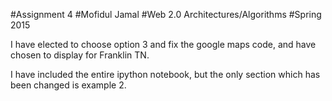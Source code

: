 #Assignment 4
#Mofidul Jamal
#Web 2.0 Architectures/Algorithms
#Spring 2015

I have elected to choose option 3 and fix the google maps code, and have chosen to display for Franklin TN.

I have included the entire ipython notebook, but the only section which has been changed is example 2.